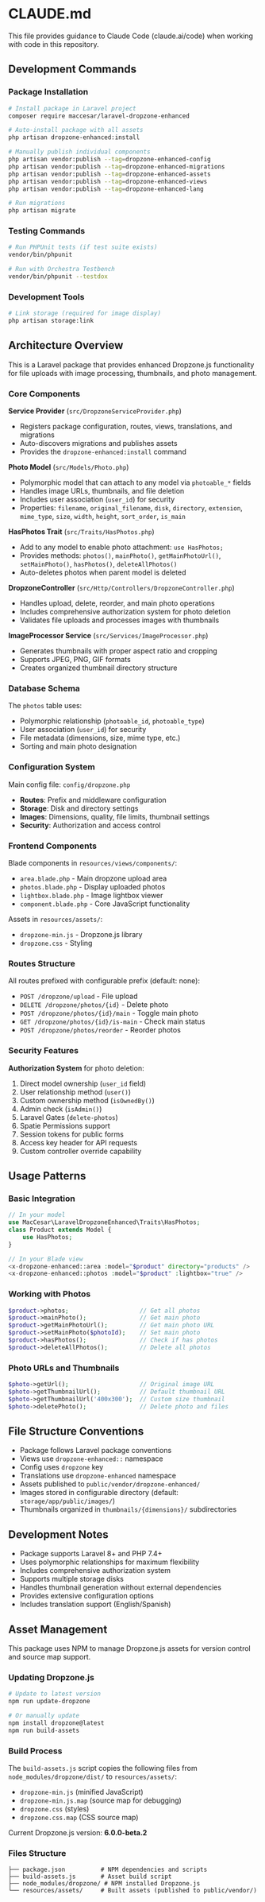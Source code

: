 # CLAUDE.md

This file provides guidance to Claude Code (claude.ai/code) when working with code in this repository.

## Development Commands

### Package Installation
```bash
# Install package in Laravel project
composer require maccesar/laravel-dropzone-enhanced

# Auto-install package with all assets
php artisan dropzone-enhanced:install

# Manually publish individual components
php artisan vendor:publish --tag=dropzone-enhanced-config
php artisan vendor:publish --tag=dropzone-enhanced-migrations
php artisan vendor:publish --tag=dropzone-enhanced-assets
php artisan vendor:publish --tag=dropzone-enhanced-views
php artisan vendor:publish --tag=dropzone-enhanced-lang

# Run migrations
php artisan migrate
```

### Testing Commands
```bash
# Run PHPUnit tests (if test suite exists)
vendor/bin/phpunit

# Run with Orchestra Testbench
vendor/bin/phpunit --testdox
```

### Development Tools
```bash
# Link storage (required for image display)
php artisan storage:link
```

## Architecture Overview

This is a Laravel package that provides enhanced Dropzone.js functionality for file uploads with image processing, thumbnails, and photo management.

### Core Components

**Service Provider** (`src/DropzoneServiceProvider.php`)
- Registers package configuration, routes, views, translations, and migrations
- Auto-discovers migrations and publishes assets
- Provides the `dropzone-enhanced:install` command

**Photo Model** (`src/Models/Photo.php`)
- Polymorphic model that can attach to any model via `photoable_*` fields
- Handles image URLs, thumbnails, and file deletion
- Includes user association (`user_id`) for security
- Properties: `filename`, `original_filename`, `disk`, `directory`, `extension`, `mime_type`, `size`, `width`, `height`, `sort_order`, `is_main`

**HasPhotos Trait** (`src/Traits/HasPhotos.php`)
- Add to any model to enable photo attachment: `use HasPhotos;`
- Provides methods: `photos()`, `mainPhoto()`, `getMainPhotoUrl()`, `setMainPhoto()`, `hasPhotos()`, `deleteAllPhotos()`
- Auto-deletes photos when parent model is deleted

**DropzoneController** (`src/Http/Controllers/DropzoneController.php`)
- Handles upload, delete, reorder, and main photo operations
- Includes comprehensive authorization system for photo deletion
- Validates file uploads and processes images with thumbnails

**ImageProcessor Service** (`src/Services/ImageProcessor.php`)
- Generates thumbnails with proper aspect ratio and cropping
- Supports JPEG, PNG, GIF formats
- Creates organized thumbnail directory structure

### Database Schema

The `photos` table uses:
- Polymorphic relationship (`photoable_id`, `photoable_type`)
- User association (`user_id`) for security
- File metadata (dimensions, size, mime type, etc.)
- Sorting and main photo designation

### Configuration System

Main config file: `config/dropzone.php`
- **Routes**: Prefix and middleware configuration
- **Storage**: Disk and directory settings
- **Images**: Dimensions, quality, file limits, thumbnail settings
- **Security**: Authorization and access control

### Frontend Components

Blade components in `resources/views/components/`:
- `area.blade.php` - Main dropzone upload area
- `photos.blade.php` - Display uploaded photos
- `lightbox.blade.php` - Image lightbox viewer
- `component.blade.php` - Core JavaScript functionality

Assets in `resources/assets/`:
- `dropzone-min.js` - Dropzone.js library
- `dropzone.css` - Styling

### Routes Structure

All routes prefixed with configurable prefix (default: none):
- `POST /dropzone/upload` - File upload
- `DELETE /dropzone/photos/{id}` - Delete photo
- `POST /dropzone/photos/{id}/main` - Toggle main photo
- `GET /dropzone/photos/{id}/is-main` - Check main status
- `POST /dropzone/photos/reorder` - Reorder photos

### Security Features

**Authorization System** for photo deletion:
1. Direct model ownership (`user_id` field)
2. User relationship method (`user()`)
3. Custom ownership method (`isOwnedBy()`)
4. Admin check (`isAdmin()`)
5. Laravel Gates (`delete-photos`)
6. Spatie Permissions support
7. Session tokens for public forms
8. Access key header for API requests
9. Custom controller override capability

## Usage Patterns

### Basic Integration
```php
// In your model
use MacCesar\LaravelDropzoneEnhanced\Traits\HasPhotos;
class Product extends Model {
    use HasPhotos;
}

// In your Blade view
<x-dropzone-enhanced::area :model="$product" directory="products" />
<x-dropzone-enhanced::photos :model="$product" :lightbox="true" />
```

### Working with Photos
```php
$product->photos;                    // Get all photos
$product->mainPhoto();               // Get main photo
$product->getMainPhotoUrl();         // Get main photo URL
$product->setMainPhoto($photoId);    // Set main photo
$product->hasPhotos();               // Check if has photos
$product->deleteAllPhotos();         // Delete all photos
```

### Photo URLs and Thumbnails
```php
$photo->getUrl();                    // Original image URL
$photo->getThumbnailUrl();           // Default thumbnail URL
$photo->getThumbnailUrl('400x300');  // Custom size thumbnail
$photo->deletePhoto();               // Delete photo and files
```

## File Structure Conventions

- Package follows Laravel package conventions
- Views use `dropzone-enhanced::` namespace
- Config uses `dropzone` key
- Translations use `dropzone-enhanced` namespace
- Assets published to `public/vendor/dropzone-enhanced/`
- Images stored in configurable directory (default: `storage/app/public/images/`)
- Thumbnails organized in `thumbnails/{dimensions}/` subdirectories

## Development Notes

- Package supports Laravel 8+ and PHP 7.4+
- Uses polymorphic relationships for maximum flexibility
- Includes comprehensive authorization system
- Supports multiple storage disks
- Handles thumbnail generation without external dependencies
- Provides extensive configuration options
- Includes translation support (English/Spanish)

## Asset Management

This package uses NPM to manage Dropzone.js assets for version control and source map support.

### Updating Dropzone.js

```bash
# Update to latest version
npm run update-dropzone

# Or manually update
npm install dropzone@latest
npm run build-assets
```

### Build Process

The `build-assets.js` script copies the following files from `node_modules/dropzone/dist/` to `resources/assets/`:
- `dropzone-min.js` (minified JavaScript)
- `dropzone-min.js.map` (source map for debugging)
- `dropzone.css` (styles)  
- `dropzone.css.map` (CSS source map)

Current Dropzone.js version: **6.0.0-beta.2**

### Files Structure
```
├── package.json          # NPM dependencies and scripts
├── build-assets.js       # Asset build script
├── node_modules/dropzone/ # NPM installed Dropzone.js
└── resources/assets/     # Built assets (published to public/vendor/)